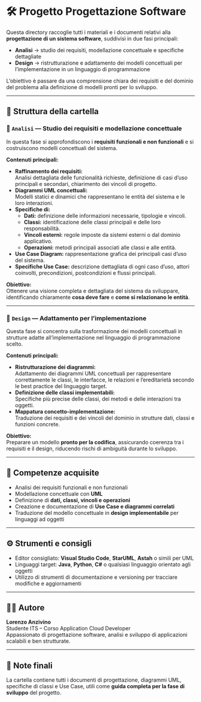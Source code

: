 # 🛠 Progetto Progettazione Software

Questa directory raccoglie tutti i materiali e i documenti relativi alla **progettazione di un sistema software**, suddivisi in due fasi principali:

- **Analisi** → studio dei requisiti, modellazione concettuale e specifiche dettagliate  
- **Design** → ristrutturazione e adattamento dei modelli concettuali per l’implementazione in un linguaggio di programmazione

L’obiettivo è passare da una comprensione chiara dei requisiti e del dominio del problema alla definizione di modelli pronti per lo sviluppo.

---

## 📁 Struttura della cartella

### 🔹 `Analisi` — Studio dei requisiti e modellazione concettuale
In questa fase si approfondiscono i **requisiti funzionali e non funzionali** e si costruiscono modelli concettuali del sistema.

**Contenuti principali:**
- **Raffinamento dei requisiti:**  
  Analisi dettagliata delle funzionalità richieste, definizione di casi d’uso principali e secondari, chiarimento dei vincoli di progetto.
- **Diagrammi UML concettuali:**  
  Modelli statici e dinamici che rappresentano le entità del sistema e le loro interazioni.
- **Specifiche di:**
  - **Dati:** definizione delle informazioni necessarie, tipologie e vincoli.  
  - **Classi:** identificazione delle classi principali e delle loro responsabilità.  
  - **Vincoli esterni:** regole imposte da sistemi esterni o dal dominio applicativo.  
  - **Operazioni:** metodi principali associati alle classi e alle entità.
- **Use Case Diagram:** rappresentazione grafica dei principali casi d’uso del sistema.  
- **Specifiche Use Case:** descrizione dettagliata di ogni caso d’uso, attori coinvolti, precondizioni, postcondizioni e flussi principali.

**Obiettivo:**  
Ottenere una visione completa e dettagliata del sistema da sviluppare, identificando chiaramente **cosa deve fare** e **come si relazionano le entità**.

---

### 🔹 `Design` — Adattamento per l’implementazione
Questa fase si concentra sulla trasformazione dei modelli concettuali in strutture adatte all’implementazione nel linguaggio di programmazione scelto.

**Contenuti principali:**
- **Ristrutturazione dei diagrammi:**  
  Adattamento dei diagrammi UML concettuali per rappresentare correttamente le classi, le interfacce, le relazioni e l’ereditarietà secondo le best practice del linguaggio target.
- **Definizione delle classi implementabili:**  
  Specifiche più precise delle classi, dei metodi e delle interazioni tra oggetti.
- **Mappatura concetto-implementazione:**  
  Traduzione dei requisiti e dei vincoli del dominio in strutture dati, classi e funzioni concrete.

**Obiettivo:**  
Preparare un modello **pronto per la codifica**, assicurando coerenza tra i requisiti e il design, riducendo rischi di ambiguità durante lo sviluppo.

---

## 🧠 Competenze acquisite

- Analisi dei requisiti funzionali e non funzionali
- Modellazione concettuale con **UML**
- Definizione di **dati, classi, vincoli e operazioni**
- Creazione e documentazione di **Use Case e diagrammi correlati**
- Traduzione del modello concettuale in **design implementabile** per linguaggi ad oggetti

---

## ⚙️ Strumenti e consigli

- Editor consigliato: **Visual Studio Code**, **StarUML**, **Astah** o simili per UML
- Linguaggi target: **Java**, **Python**, **C#** o qualsiasi linguaggio orientato agli oggetti
- Utilizzo di strumenti di documentazione e versioning per tracciare modifiche e aggiornamenti

---

## 👨‍💻 Autore
**Lorenzo Anzivino**  
Studente ITS – Corso Application Cloud Developer  
Appassionato di progettazione software, analisi e sviluppo di applicazioni scalabili e ben strutturate.

---

## 🧩 Note finali
La cartella contiene tutti i documenti di progettazione, diagrammi UML, specifiche di classi e Use Case, utili come **guida completa per la fase di sviluppo** del progetto.

